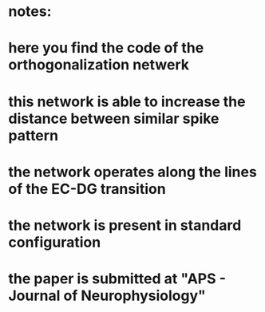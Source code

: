 # notes:
# here you find the code of the orthogonalization netwerk 
# this network is able to increase the distance between similar spike pattern
# the network operates along the lines of the EC-DG transition
# the network is present in standard configuration
# the paper is submitted at "APS - Journal of Neurophysiology"
